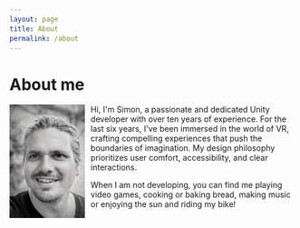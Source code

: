 ```yaml
---
layout: page
title: About
permalink: /about
---
```


# About me

<img src="/assets/img/about/simon.jpg" alt="Simon" style="float: left; margin-right: 10px; max-height: 200px" />

Hi, I'm Simon, a passionate and dedicated Unity developer with over ten years of experience. For the last six years, I've been immersed in the world of VR, crafting compelling experiences that push the boundaries of imagination. My design philosophy prioritizes user comfort, accessibility, and clear interactions.

When I am not developing, you can find me playing video games, cooking or baking bread, making music or enjoying the sun and riding my bike!